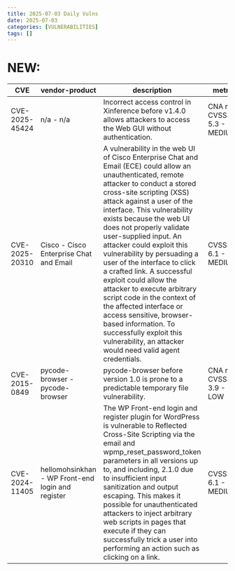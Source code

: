```yaml
---
title: 2025-07-03 Daily Vulns
date: 2025-07-03
categories: [VULNERABILITIES]
tags: []
---
```


# NEW:

| CVE            | vendor-product                                    | description                                                                                                                                                                                                                                                                                                                                                                                                                                                                                                                                                                                                                                                                                | metric                        | Referenceurl                                                                                                                                                                                                                                         | title                                                      | GithubURL                                                                 |                                                                                                                                   |
| -------------- | ------------------------------------------------- | ------------------------------------------------------------------------------------------------------------------------------------------------------------------------------------------------------------------------------------------------------------------------------------------------------------------------------------------------------------------------------------------------------------------------------------------------------------------------------------------------------------------------------------------------------------------------------------------------------------------------------------------------------------------------------------------ | ----------------------------- | ---------------------------------------------------------------------------------------------------------------------------------------------------------------------------------------------------------------------------------------------------- | ---------------------------------------------------------- | ------------------------------------------------------------------------- | --------------------------------------------------------------------------------------------------------------------------------- |
| CVE-2025-45424 | n/a - n/a                                         | Incorrect access control in Xinference before v1.4.0 allows attackers to access the Web GUI without authentication.                                                                                                                                                                                                                                                                                                                                                                                                                                                                                                                                                                        | CNA n/a CVSS3.1: 5.3 - MEDIUM | [0](https://github.com/honysyang/Xinference/blob/main/Xinference%5FWeb/Xinference%5FWeb%5FEN.docx) [1](https://github.com/honysyang/Xinference/tree/main/Xinference%5FWeb)                                                                           | Exploitation: pocAutomatable: yesTechnical Impact: partial | undefined                                                                 | [github](https://github.com/cisagov/vulnrichment/raw/1b2cb2979cdde83a02d095e2ee83faa4947ce2a1/2025%2F45xxx%2FCVE-2025-45424.json) |
| CVE-2025-20310 | Cisco - Cisco Enterprise Chat and Email           | A vulnerability in the web UI of Cisco Enterprise Chat and Email (ECE) could allow an unauthenticated, remote attacker to conduct a stored cross-site scripting (XSS) attack against a user of the interface. This vulnerability exists because the web UI does not properly validate user-supplied input. An attacker could exploit this vulnerability by persuading a user of the interface to click a crafted link. A successful exploit could allow the attacker to execute arbitrary script code in the context of the affected interface or access sensitive, browser-based information. To successfully exploit this vulnerability, an attacker would need valid agent credentials. | CVSS3.1: 6.1 - MEDIUM         | [0](https://sec.cloudapps.cisco.com/security/center/content/CiscoSecurityAdvisory/cisco-sa-ece-xss-CbtKtEYc)                                                                                                                                         | Exploitation: noneAutomatable: noTechnical Impact: partial | Cisco Enterprise Chat and Email Stored Cross-Site Scripting Vulnerability | [github](https://github.com/cisagov/vulnrichment/raw/1858bf9097a69446a9d344fec1a751106ad982b8/2025%2F20xxx%2FCVE-2025-20310.json) |
| CVE-2015-0849  | pycode-browser - pycode-browser                   | pycode-browser before version 1.0 is prone to a predictable temporary file vulnerability.                                                                                                                                                                                                                                                                                                                                                                                                                                                                                                                                                                                                  | CNA n/a CVSS3.1: 3.9 - LOW    | [0](https://bugs.debian.org/790365)                                                                                                                                                                                                                  | Exploitation: noneAutomatable: noTechnical Impact: partial | undefined                                                                 | [github](https://github.com/cisagov/vulnrichment/raw/e9a12a45d1456f3d42b5a36b0ef5c0b865c3abd6/2015%2F0xxx%2FCVE-2015-0849.json)   |
| CVE-2024-11405 | hellomohsinkhan - WP Front-end login and register | The WP Front-end login and register plugin for WordPress is vulnerable to Reflected Cross-Site Scripting via the email and wpmp\_reset\_password\_token parameters in all versions up to, and including, 2.1.0 due to insufficient input sanitization and output escaping. This makes it possible for unauthenticated attackers to inject arbitrary web scripts in pages that execute if they can successfully trick a user into performing an action such as clicking on a link.                                                                                                                                                                                                          | CVSS3.1: 6.1 - MEDIUM         | [0](https://www.wordfence.com/threat-intel/vulnerabilities/id/e54c1a85-13f6-48c0-9db8-860b4b1f3e45?source=cve) [1](https://plugins.trac.wordpress.org/browser/wp-front-end-login-and-register/trunk/public/partials/wpmp-resetpassword-form.php#L58) | Exploitation: noneAutomatable: noTechnical Impact: partial | WP Front-end login and register <= 2.1.0 - Reflected Cross-Site Scripting | [github](https://github.com/cisagov/vulnrichment/raw/0595d28d78fedacbaed259cbd147eaaf6142536b/2024%2F11xxx%2FCVE-2024-11405.json) |